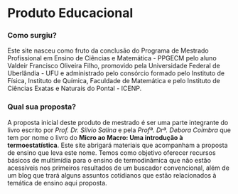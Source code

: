 # Produto Educacional

### Como surgiu?

Este site nasceu como fruto da conclusão do Programa de Mestrado Profissional em Ensino de Ciências e Matemática - PPGECM pelo aluno Valdeir Francisco Oliveira Filho, promovido pela Universidade Federal de Uberlândia - UFU e  administrado pelo consórcio formado pelo Instituto de Física, Instituto de Química, Faculdade de Matemática e pelo Instituto de Ciências Exatas e Naturais do Pontal - ICENP. 

### Qual sua proposta?

A proposta inicial deste produto de mestrado é ser uma parte integrante do livro escrito por _Prof. Dr. Silvio Salina_ e pela _Profª. Drª. Debora Coimbra_ que tem por nome o livro do **Micro ao Macro: Uma introdução à termoestatística**. Este site abrigará materiais que acompanham a proposta de ensino que leva este nome. 
Temos como objetivo oferecer recursos básicos de multimídia para o ensino de termodinâmica que não estão acessíveis nos primeiros resultados de um buscador convencional, além de um blog que trará alguns assuntos cotidianos que estão relacionados à temática de ensino aqui proposta. 

